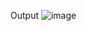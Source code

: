Output
![image](https://user-images.githubusercontent.com/90168140/218681207-e95cab32-2087-41a3-ae47-79d2a7f1728e.png)
